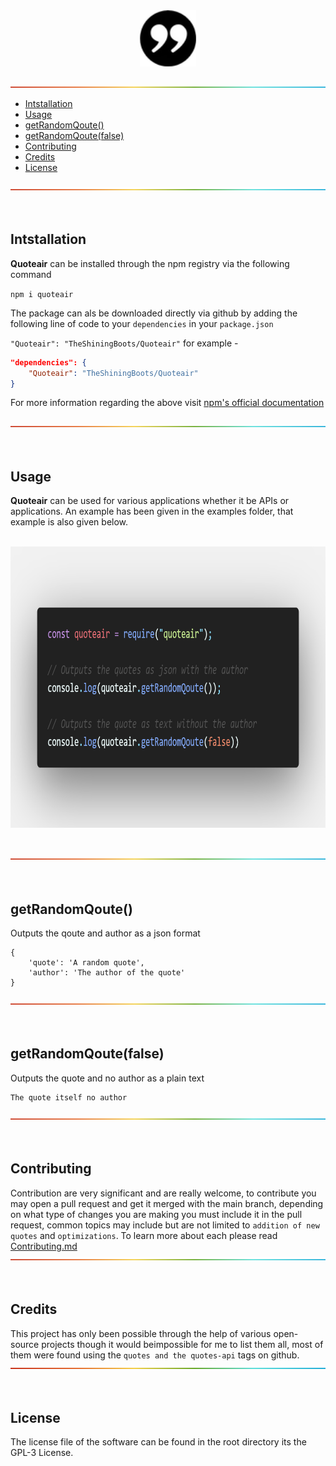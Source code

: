 <div id="header" align="center">
  <img src="https://raw.githubusercontent.com/TheShiningBoots/Quoteair/master/.github/images/Project_Logo.png" width="90" height="90"/>
  <br><br></div>
<img src="https://raw.githubusercontent.com/TheShiningBoots/Quoteair/master/.github/images/rainbow.png"/>


- [Intstallation](#intstallation)
- [Usage](#usage)
- [getRandomQoute()](#getrandomqoute)
- [getRandomQoute(false)](#getrandomqoutefalse)
- [Contributing](#contributing)
- [Credits](#credits)
- [License](#license)
  
<img src="https://raw.githubusercontent.com/TheShiningBoots/Quoteair/master/.github/images/rainbow.png"/><br><br><br>
## Intstallation

**Quoteair** can be installed through the npm registry via the following command <br>

``npm i quoteair``<br>

The package can als be downloaded directly via github by adding the following line of code to your `dependencies` in your `package.json`

``"Quoteair": "TheShiningBoots/Quoteair"`` for example -
```json
"dependencies": {
    "Quoteair": "TheShiningBoots/Quoteair"
}
```
For more information regarding the above visit [npm's official documentation](https://docs.npmjs.com/cli/v6/configuring-npm/package-json#github-urls) <br><br>
<img src="https://raw.githubusercontent.com/TheShiningBoots/Quoteair/master/.github/images/rainbow.png"/><br><br><br>

## Usage

**Quoteair** can be used for various applications whether it be APIs or applications. An example has been given in the examples folder, that example is also given below.
<br><br>

<div id="img" align="center">
<img src="https://raw.githubusercontent.com/TheShiningBoots/Quoteair/master/.github/images/code.png" height="450"/>
</div><br><br>
<img src="https://raw.githubusercontent.com/TheShiningBoots/Quoteair/master/.github/images/rainbow.png"/><br><br><br>

## getRandomQoute()
Outputs the qoute and author as a json format
```
{
    'quote': 'A random quote',
    'author': 'The author of the quote'
}
```
<img src="https://raw.githubusercontent.com/TheShiningBoots/Quoteair/master/.github/images/rainbow.png"/><br><br><br>

## getRandomQoute(false)
Outputs the quote and no author as a plain text
```text
The quote itself no author
```
<img src="https://raw.githubusercontent.com/TheShiningBoots/Quoteair/master/.github/images/rainbow.png"/><br><br><br>

## Contributing
Contribution are very significant and are really welcome, to contribute you may open a pull request and get it merged with the main branch, depending on what type of changes you are making you must include it in the pull request, common topics may include but are not limited to ``addition of new quotes`` and ``optimizations``. To learn more about each please read [Contributing.md](https://github.com/TheShiningBoots/Quoteair/tree/master/.github/Contributing.md)
<img src="https://raw.githubusercontent.com/TheShiningBoots/Quoteair/master/.github/images/rainbow.png"/><br><br><br>

## Credits
This project has only been possible through the help of various open-source projects though it would beimpossible for me to list them all, most of them were found using the `quotes and the quotes-api` tags on github.
<img src="https://raw.githubusercontent.com/TheShiningBoots/Quoteair/master/.github/images/rainbow.png"/><br><br><br>

## License
The license file of the software can be found in the root directory its the GPL-3 License.















